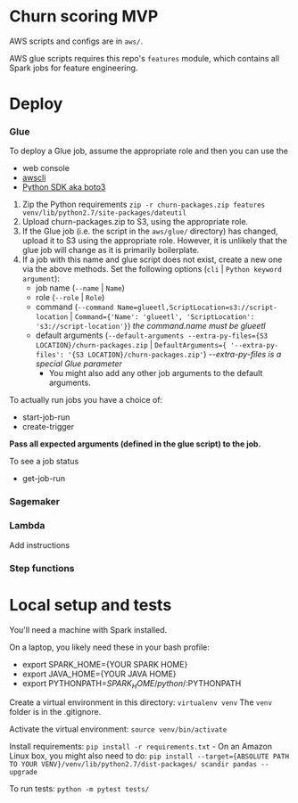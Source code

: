 # Churn scoring MVP

AWS scripts and configs are in `aws/`.

AWS glue scripts requires this repo's `features` module, which contains all Spark jobs for feature engineering.

# Deploy

### Glue

To deploy a Glue job, assume the appropriate role and then you can use the
- web console
- [awscli](https://docs.aws.amazon.com/cli/latest/reference/glue/index.html#cli-aws-glue)
- [Python SDK aka boto3](https://docs.aws.amazon.com/glue/latest/dg/aws-glue-programming-python-calling.html)

1. Zip the Python requirements
    `zip -r churn-packages.zip features venv/lib/python2.7/site-packages/dateutil`
2. Upload churn-packages.zip to S3, using the appropriate role.
3. If the Glue job (i.e. the script in the `aws/glue/` directory) has changed, upload it to S3 using the appropriate role. However, it is unlikely that the glue job will change as it is primarily boilerplate.
4. If a job with this name and glue script does not exist, create a new one via the above methods. Set the following options (`cli` | `Python keyword argument`):
    - job name (`--name` | `Name`)
    - role (`--role` | `Role`)
    - command (`--command Name=glueetl,ScriptLocation=s3://script-location` | `Command={'Name': 'glueetl', 'ScriptLocation': 's3://script-location'}`) _the command.name must be glueetl_
    - default arguments (`--default-arguments --extra-py-files={S3 LOCATION}/churn-packages.zip` | `DefaultArguments={
        '--extra-py-files': '{S3 LOCATION}/churn-packages.zip'`) _--extra-py-files is a special Glue parameter_
        - You might also add any other job arguments to the default arguments.

To actually run jobs you have a choice of:
- start-job-run
- create-trigger

**Pass all expected arguments (defined in the glue script) to the job.**

To see a job status
- get-job-run

### Sagemaker

### Lambda

Add instructions

### Step functions

# Local setup and tests

You'll need a machine with Spark installed. 

On a laptop, you likely need these in your bash profile:
- export SPARK_HOME={YOUR SPARK HOME}
- export JAVA_HOME={YOUR JAVA HOME}
- export PYTHONPATH=$SPARK_HOME/python/:$PYTHONPATH

Create a virtual environment in this directory: `virtualenv venv` The `venv` folder is in the .gitignore.

Activate the virtual environment: `source venv/bin/activate`

Install requirements: `pip install -r requirements.txt`
    - On an Amazon Linux box, you might also need to do:
    `pip install --target={ABSOLUTE PATH TO YOUR VENV}/venv/lib/python2.7/dist-packages/ scandir pandas --upgrade`

To run tests: `python -m pytest tests/`
